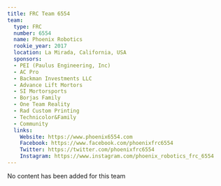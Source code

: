 ```yaml
---
title: FRC Team 6554
team:
  type: FRC
  number: 6554
  name: Phoenix Robotics
  rookie_year: 2017
  location: La Mirada, California, USA
  sponsors:
  - PEI (Paulus Engineering, Inc)
  - AC Pro
  - Backman Investments LLC
  - Advance Lift Mortors
  - SI Mortorsports
  - Borjas Family
  - One Team Reality
  - Rad Custom Printing
  - Technicolor&Family
  - Community
  links:
    Website: https://www.phoenix6554.com
    Facebook: https://www.facebook.com/phoenixfrc6554
    Twitter: https://twitter.com/phoenixfrc6554
    Instagram: https://www.instagram.com/phoenix_robotics_frc_6554
---
```


No content has been added for this team